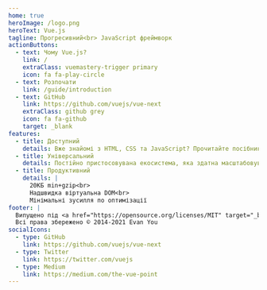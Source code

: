 ```yaml
---
home: true
heroImage: /logo.png
heroText: Vue.js
tagline: Прогресивний<br> JavaScript фреймворк
actionButtons:
  - text: Чому Vue.js?
    link: /
    extraClass: vuemastery-trigger primary
    icon: fa fa-play-circle
  - text: Розпочати
    link: /guide/introduction
  - text: GitHub
    link: https://github.com/vuejs/vue-next
    extraClass: github grey
    icon: fa fa-github
    target: _blank
features:
  - title: Доступний
    details: Вже знайомі з HTML, CSS та JavaScript? Прочитайте посібник та почніть створювати новий веб без вагань!
  - title: Універсальний
    details: Постійно пристосовувана екосистема, яка здатна масштабовуватися між простою бібліотекою та повнофункціональним фреймворком.
  - title: Продуктивний
    details: |
      20КБ min+gzip<br>
      Надшвидка віртуальна DOM<br>
      Мінімальні зусилля по оптимізації
footer: |
  Випущено під <a href="https://opensource.org/licenses/MIT" target="_blank" rel="noopener">ліцензією MIT</a><br>
  Всі права збережено © 2014-2021 Evan You
socialIcons:
  - type: GitHub
    link: https://github.com/vuejs/vue-next
  - type: Twitter
    link: https://twitter.com/vuejs
  - type: Medium
    link: https://medium.com/the-vue-point
---
```


<common-vuemastery-video-modal/>
